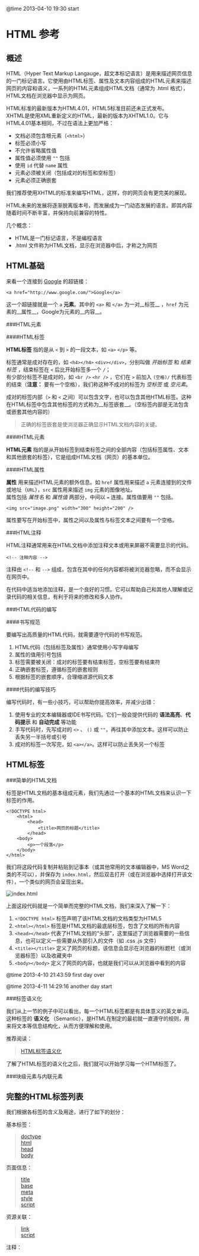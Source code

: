 @time 2013-04-10 19:30 start

HTML 参考
========

概述
----

HTML（Hyper Text Markup Langauge，超文本标记语言）是用来描述网页信息的一门标记语言。它使用由HTML标签、属性及文本内容组成的HTML元素来描述网页的内容和语义，一系列的HTML元素组成HTML文档（通常为 .html 格式），HTML文档在浏览器中显示为网页。

HTML标准的最新版本为HTML4.01，HTML5标准目前还未正式发布。  
XHTML是使用XML重新定义的HTML，最新的版本为XHTML1.0。它与HTML4.01基本相同，不过在语法上更加严格：

+ 文档必须包含根元素（`<html>`）
+ 标签必须小写
+ 不允许省略属性值
+ 属性值必须使用 `""` 包括
+ 使用 `id` 代替 `name` 属性
+ 元素必须被关闭（包括成对的标签和空标签）
+ 元素必须正确嵌套

我们推荐使用XHTML的标准来编写HTML，这样，你的网页会有更完美的展现。

HTML未来的发展将逐渐脱离版本号，而发展成为一门动态发展的语言。即其内容随着时间不断丰富，并保持向前兼容的特性。

几个概念：

+ HTML是一门标记语言，不是编程语言
+ .html 文件称为HTML文档，显示在浏览器中后，才称之为网页

HTML基础
--------

来看一个连接到 <a href="http://www.google.com/">Google</a> 的超链接：

	<a href="http://www.google.com/">Google</a>

这一个超链接就是一个 `a` __元素__。其中的 `<a>` 和 `</a>` 为一对__标签__ ，`href` 为元素的__属性__，Google为元素的__内容__。

###HTML元素

####HTML标签

__HTML标签__ 指的是从 `<` 到 `>` 的一段文本，如 `<a>` `</p>` 等。

标签通常是成对存在的，如 `<h4></h4>` `<div></div>`，分别叫做 _开始标签_ 和 _结束标签_ ，结束标签在 `<` 后比开始标签多一个 `/`；  
有少部分标签不是成对的，如 `<br />` `<hr />` ，它们在 `>` 前加入 `(空格)/` 代表标签的结束（__注意：__ 要有一个空格），我们称这种不成对的标签为 _空标签_ 或 _空元素_。

成对的标签内部（`>` 和 `<` 之间）可以包含文字，也可以包含其他HTML标签。这种在HTML标签中包含其他标签的方式称为__标签嵌套__。（空标签内部是无法包含或嵌套其他内容的）

>正确的标签嵌套是使浏览器正确显示HTML文档内容的关键。

####HTML元素

__HTML元素__ 指的是从开始标签到结束标签之间的全部内容（包括标签属性、文本和其他嵌套的标签），它是组成HTML文档（网页）的基本单位。

####HTML属性

__属性__ 用来描述HTML元素的额外信息。如 `href` 属性用来描述 `a` 元素连接到的文件或地址（`URL`），`src` 属性用来描述 `img` 元素的图像地址。  
属性包括 _属性名_ 和 _属性值_ 两部分，中间以 `=` 连接。属性值要用 `""` 包括。

	<img src="image.png" width="300" height="200" />

属性要写在开始标签中，属性之间以及属性与标签文本之间要有一个空格。

###HTML注释

HTML注释通常用来在HTML文档中添加注释文本或用来屏蔽不需要显示的代码。

	<!-- 注释内容 -->

注释由 `<!--` 和 `-->` 组成，包含在其中的任何内容都将被浏览器忽略，而不会显示在网页中。

在代码中适当地添加注释，是一个良好的习惯。它可以帮助自己和其他人理解或记录代码的相关信息，有利于将来的修改和多人协作。

###HTML代码的编写

####书写规范

要编写出高质量的HTML代码，就需要遵守代码的书写规范。

1. HTML代码（包括标签及属性）通常使用小写字母编写
2. 属性的值用引号包括
3. 标签需要被关闭：成对的标签要有结束标签，空标签要有结束符
4. 正确嵌套标签，遵循标签的嵌套规则
5. 根据标签的嵌套顺序，合理缩进源代码文本

####代码的编写技巧

编写代码时，有一些小技巧，可以帮助你提高效率，并减少出错：

1. 使用专业的文本编辑器或IDE书写代码。它们一般会提供代码的 __语法高亮__、__代码提示__ 和 __自动完成__ 等功能
2. 手写代码时，先写成对的 `<>` 、 `()` 或 `""`，再往其中添加文本。这样可以防止丢失另一半括号或引号
3. 成对的标签一次写完，如 `<a></a>`。这样可以防止丢失另一个标签

HTML标签
--------

###简单的HTML文档

标签是HTML文档的基本组成元素，我们先通过一个基本的HTML文档来认识一下标签的作用。

	<!DOCTYPE html>
		<html>
			<head>
				<title>网页的标题</title>
			</head>
		<body>
			<p>一个段落</p>
		</body>
	</html>

我们将这段代码复制并粘贴到记事本（或其他常用的文本编辑器中，MS Word之类的不可以），并保存为 `index.html`，然后双击打开（或在浏览器中选择打开该文件），一个类似的网页会呈现出来。

![index.html](/images/html-index.html.png "网页效果")

上面这段代码就是一个简单而完整的HTML文档，我们来深入了解一下：

1. `<!DOCTYPE html>` 标签声明了该HTML文档的文档类型为HTML5
2. `<html></html>` 标签是HTML文档的最底层标签，包含了文档的所有内容
3. `<head></head>` 代表了HTML文档的“头部”，这里描述了浏览器需要的一些信息，也可以定义一些需要从外部引入的文件（如 .css .js 文件）
4. `<title></title>` 定义了网页的标题，该信息会显示在浏览器的标题栏（或浏览器标签）以及收藏夹中
5. `<body></body>` 定义了网页的内容，也就是我们可以从浏览器中看到的内容

@time 2013-4-10 21:43:59 first day over

@time 2013-4-11 14:29:16 another day start

###标签语义化

我们从上一节的例子中可以看出，每一个HTML标签都是有具体意义的英文单词。这种标签的 __语义化__ （Semantic），是HTML在制定的最初就一直遵守的规则，用来将文本等信息结构化，从而方便理解和使用。

推荐阅读：

>[HTML标签语义化](html_semantic.md "HTML Semantic")

了解了HTML标签的语义化之后，我们就可以开始学习每一个HTMl标签了。

###块级元素与内联元素

完整的HTML标签列表
----------------

我们根据各标签的含义及用途，进行了如下的划分：

基本标签：

>[doctype](html_doctype.md "doctype 文档类型定义")  
>[html](html_tag_html.md "html")  
>[head](html_tag_head.md "head")  
>[body](html_tag_body.md "body")

页面信息：

>[title](html_tag_title.md "title")  
>[base](html_tag_base.md "base")  
>[meta](html_tag_meta.md "meta")  
>[style](html_tag_style.md "style")  
>[script](html_tag_script.md "script")

资源关联：

>[link](html_tag_link.md "link")  
>[script](html_tag_script.md "script")

注释：

><!----\>

结构相关：

>br  
>hr  
>div族

其他：

内容相关：

>文本族
>超链接和锚
>多媒体
>列表
>表格
>表单
>框架
>字符实体
>其他

HTML5专题
---------

音视频

Canvas

WebGL

SVG

表单

控件

Drag & Drop

地理定位

数据存储

Web Worker

服务器发送事件

附录
----

###快速开发工具

Emmett（Zen Coding）

Markdown

###公共属性

核心属性

	id
	class
	title
	style

语言属性

	dir
	lang
	xml:lang

键盘属性

	accesskey
	tabindex

###公共事件（事件属性）

窗口事件

表单事件

图像事件

键盘事件

鼠标事件

@time 2013-4-11 15:53:07 add tag list and special topics